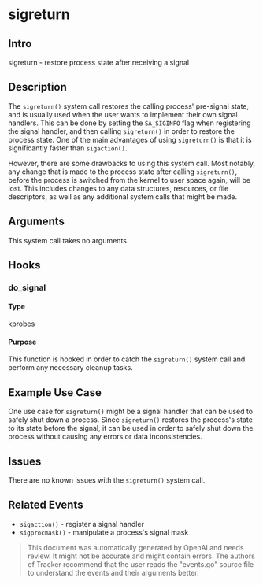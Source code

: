 
# sigreturn

## Intro
sigreturn - restore process state after receiving a signal

## Description
The `sigreturn()` system call restores the calling process' pre-signal state, and is usually used when the user wants to implement their own signal handlers. This can be done by setting the `SA_SIGINFO` flag when registering the signal handler, and then calling `sigreturn()` in order to restore the process state. One of the main advantages of using `sigreturn()` is that it is significantly faster than `sigaction()`.

However, there are some drawbacks to using this system call. Most notably, any change that is made to the process state after calling `sigreturn()`, before the process is switched from the kernel to user space again, will be lost. This includes changes to any data structures, resources, or file descriptors, as well as any additional system calls that might be made.

## Arguments
This system call takes no arguments.

## Hooks
### do_signal
#### Type
kprobes
#### Purpose
This function is hooked in order to catch the `sigreturn()` system call and perform any necessary cleanup tasks.

## Example Use Case
One use case for `sigreturn()` might be a signal handler that can be used to safely shut down a process. Since `sigreturn()` restores the process's state to its state before the signal, it can be used in order to safely shut down the process without causing any errors or data inconsistencies.

## Issues
There are no known issues with the `sigreturn()` system call.

## Related Events
* `sigaction()` - register a signal handler
* `sigprocmask()` - manipulate a process's signal mask

> This document was automatically generated by OpenAI and needs review. It might
> not be accurate and might contain errors. The authors of Tracker recommend that
> the user reads the "events.go" source file to understand the events and their
> arguments better.
